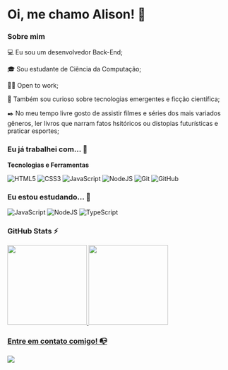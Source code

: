 # Oi, me chamo Alison! 👋


### Sobre mim

💻 Eu sou um desenvolvedor Back-End;

🎓 Sou estudante de Ciência da Computação;

👩‍💻 Open to work;

🔎 Também sou curioso sobre tecnologias emergentes e ficção científica;

✒️ No meu tempo livre gosto de assistir filmes e séries dos mais variados gêneros, ler livros que narram fatos hsitóricos ou distopias futurísticas e praticar esportes;


### Eu já trabalhei com... 🔧

**Tecnologias e Ferramentas**

![HTML5](https://img.shields.io/badge/html5-%23E34F26.svg?style=for-the-badge&logo=html5&logoColor=white)
![CSS3](https://img.shields.io/badge/css3-%231572B6.svg?style=for-the-badge&logo=css3&logoColor=white)
![JavaScript](https://img.shields.io/badge/javascript-%23323330.svg?style=for-the-badge&logo=javascript&logoColor=%23F7DF1E)
![NodeJS](https://img.shields.io/badge/node.js-6DA55F?style=for-the-badge&logo=node.js&logoColor=white)
![Git](https://img.shields.io/badge/git-%23F05033.svg?style=for-the-badge&logo=git&logoColor=white)
![GitHub](https://img.shields.io/badge/github-%23121011.svg?style=for-the-badge&logo=github&logoColor=white)


### Eu estou estudando... 🧩

![JavaScript](https://img.shields.io/badge/javascript-%23323330.svg?style=for-the-badge&logo=javascript&logoColor=%23F7DF1E)
![NodeJS](https://img.shields.io/badge/node.js-6DA55F?style=for-the-badge&logo=node.js&logoColor=white)
![TypeScript](https://img.shields.io/badge/typescript-%23007ACC.svg?style=for-the-badge&logo=typescript&logoColor=white)


### GitHub Stats ⚡

<div>
<a href="https://github.com/sonliacharo">
<img height="180em" src="https://github-readme-stats.vercel.app/api/top-langs/?username=sonliacharo&layout=compact&langs_count=7&theme=dracula"/>
<img height="180em" src="https://github-readme-stats.vercel.app/api?username=sonliacharo&show_icons=true&theme=dracula&include_all_commits=true&count_private=true"/>
</div>


### Entre em contato comigo! 📭 

<div>
<a href="https://www.linkedin.com/in/alison-rocha-00614b231/" target="_blank"><img src="https://img.shields.io/badge/-LinkedIn-%230077B5?style=for-the-badge&logo=linkedin&logoColor=white" target="_blank"></a>
</div>
 
